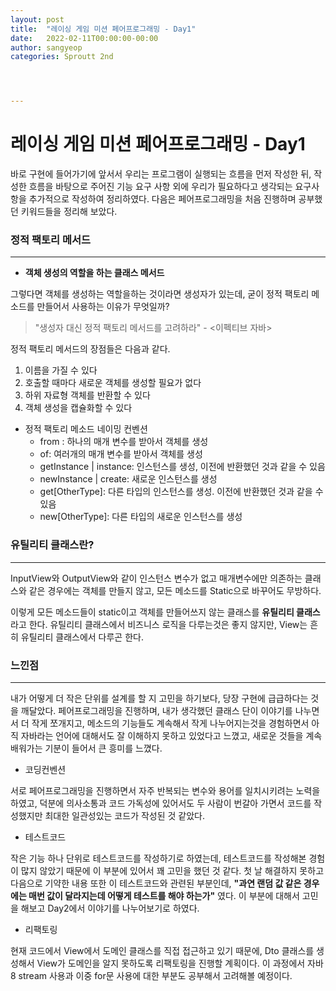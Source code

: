 ```yaml
---
layout: post
title:  "레이싱 게임 미션 페어프로그래밍 - Day1"
date:   2022-02-11T00:00:00-00:00
author: sangyeop
categories: Sproutt 2nd




---
```


###  

#  레이싱 게임 미션 페어프로그래밍 - Day1

바로 구현에 들어가기에 앞서서 우리는 프로그램이 실행되는 흐름을 먼저 작성한 뒤, 작성한 흐름을 바탕으로 주어진 기능 요구 사항 외에 우리가 필요하다고 생각되는 요구사항을 추가적으로 작성하여 정리하였다. 다음은 페어프로그래밍을 처음 진행하며 공부했던 키워드들을 정리해 보았다.



### 정적 팩토리 메서드

------

- **객체 생성의 역할을 하는 클래스 메서드**

그렇다면 객체를 생성하는 역할을하는 것이라면 생성자가 있는데, 굳이 정적 팩토리 메소드를 만들어서 사용하는 이유가 무엇일까?

> "생성자 대신 정적 팩토리 메서드를 고려하라" - <이펙티브 자바>

정적 팩토리 메서드의 장점들은 다음과 같다.

1. 이름을 가질 수 있다
2. 호출할 때마다 새로운 객체를 생성할 필요가 없다
3. 하위 자료형 객체를 반환할 수 있다
4. 객체 생성을 캡슐화할 수 있다



- 정적 팩토리 메소드 네이밍 컨벤션
  - from : 하나의 매개 변수를 받아서 객체를 생성
  - of: 여러개의 매개 변수를 받아서 객체를 생성
  - getInstance | instance: 인스턴스를 생성, 이전에 반환했던 것과 같을 수 있음
  - newInstance | create: 새로운 인스턴스를 생성
  - get[OtherType]: 다른 타입의 인스턴스를 생성. 이전에 반환했던 것과 같을 수 있음
  - new[OtherType]: 다른 타입의 새로운 인스턴스를 생성



### 유틸리티 클래스란?

------

InputView와 OutputView와 같이 인스턴스 변수가 없고 매개변수에만 의존하는 클래스와 같은 경우에는 객체를 만들지 않고, 모든 메소드를 Static으로 바꾸어도 무방하다.

이렇게 모든 메소드들이 static이고 객체를 만들어쓰지 않는 클래스를 **유틸리티 클래스** 라고 한다. 유틸리티 클래스에서 비즈니스 로직을 다루는것은 좋지 않지만, View는 흔히 유틸리티 클래스에서 다루곤 한다.



### 느낀점

------

내가 어떻게 더 작은 단위를 설계를 할 지 고민을 하기보다, 당장 구현에 급급하다는 것을 깨달았다. 페어프로그래밍을 진행하며, 내가 생각했던 클래스 단이 이야기를 나누면서 더 작게 쪼개지고, 메소드의 기능들도 계속해서 작게 나누어지는것을 경험하면서 아직 자바라는 언어에 대해서도 잘 이해하지 못하고 있었다고 느꼈고, 새로운 것들을 계속 배워가는 기분이 들어서 큰 흥미를 느꼈다.

- 코딩컨벤션

서로 페어프로그래밍을 진행하면서 자주 반복되는 변수와 용어를 일치시키려는 노력을 하였고, 덕분에 의사소통과 코드 가독성에 있어서도 두 사람이 번갈아 가면서 코드를 작성했지만 최대한 일관성있는 코드가 작성된 것 같았다.

- 테스트코드

작은 기능 하나 단위로 테스트코드를 작성하기로 하였는데, 테스트코드를 작성해본 경험이 많지 않았기 때문에 이 부분에 있어서 꽤 고민을 했던 것 같다. 첫 날 해결하지 못하고 다음으로 기약한 내용 또한 이 테스트코드와 관련된 부분인데, **"과연 랜덤 값 같은 경우에는 매번 값이 달라지는데 어떻게 테스트를 해야 하는가"** 였다. 이 부분에 대해서 고민을 해보고 Day2에서 이야기를 나누어보기로 하였다.

- 리팩토링

현재 코드에서 View에서 도메인 클래스를 직접 접근하고 있기 때문에, Dto 클래스를 생성해서 View가 도메인을 알지 못하도록 리팩토링을 진행할 계획이다. 이 과정에서 자바8 stream 사용과 이중 for문 사용에 대한 부분도 공부해서 고려해볼 예정이다.